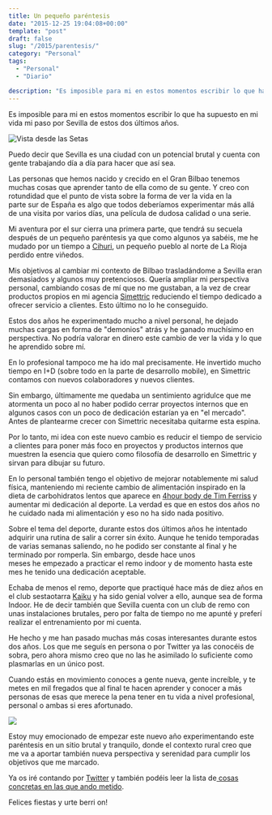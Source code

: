 ```yaml
---
title: Un pequeño paréntesis
date: "2015-12-25 19:04:08+00:00"
template: "post"
draft: false
slug: "/2015/parentesis/"
category: "Personal"
tags:
  - "Personal"
  - "Diario"

description: "Es imposible para mi en estos momentos escribir lo que ha supuesto en mi vida mi paso por Sevilla de estos dos últimos años."
---
```


Es imposible para mi en estos momentos escribir lo que ha supuesto en mi vida mi paso por Sevilla de estos dos últimos años.

![Vista desde las Setas](/media/11385145_686457901454447_1126923462_n.jpg)

Puedo decir que Sevilla es una ciudad con un potencial brutal y cuenta con gente trabajando día a día para hacer que así sea.

Las personas que hemos nacido y crecido en el Gran Bilbao tenemos muchas cosas que aprender tanto de ella como de su gente. Y creo con rotundidad que el punto de vista sobre la forma de ver la vida en la parte sur de España es algo que todos deberíamos experimentar más allá de una visita por varios días, una película de dudosa calidad o una serie.

Mi aventura por el sur cierra una primera parte, que tendrá su secuela después de un pequeño paréntesis ya que como algunos ya sabéis, me he mudado por un tiempo a [Cihuri](https://es.wikipedia.org/wiki/Cihuri), un pequeño pueblo al norte de La Rioja perdido entre viñedos.

Mis objetivos al cambiar mi contexto de Bilbao trasladándome a Sevilla eran demasiados y algunos muy pretenciosos. Quería ampliar mi perspectiva personal, cambiando cosas de mí que no me gustaban, a la vez de crear productos propios en mi agencia [Simettric](http://simettric.com) reduciendo el tiempo dedicado a ofrecer servicio a clientes. Esto último no lo he conseguido.

Estos dos años he experimentado mucho a nivel personal, he dejado muchas cargas en forma de "demonios" atrás y he ganado muchísimo en perspectiva. No podría valorar en dinero este cambio de ver la vida y lo que he aprendido sobre mí.

En lo profesional tampoco me ha ido mal precisamente. He invertido mucho tiempo en I+D (sobre todo en la parte de desarrollo mobile), en Simettric contamos con nuevos colaboradores y nuevos clientes.

Sin embargo, últimamente me quedaba un sentimiento agridulce que me atormenta un poco al no haber podido cerrar proyectos internos que en algunos casos con un poco de dedicación estarían ya en "el mercado". Antes de plantearme crecer con Simettric necesitaba quitarme esta espina.

Por lo tanto, mi idea con este nuevo cambio es reducir el tiempo de servicio a clientes para poner más foco en proyectos y productos internos que muestren la esencia que quiero como filosofía de desarrollo en Simettric y sirvan para dibujar su futuro.

En lo personal también tengo el objetivo de mejorar notablemente mi salud física, manteniendo mi reciente cambio de alimentación inspirado en la dieta de carbohidratos lentos que aparece en [4hour body de Tim Ferriss](http://fourhourbody.com/) y aumentar mi dedicación al deporte. La verdad es que en estos dos años no he cuidado nada mi alimentación y eso no ha sido nada positivo.

Sobre el tema del deporte, durante estos dos últimos años he intentado adquirir una rutina de salir a correr sin éxito. Aunque he tenido temporadas de varias semanas saliendo, no he podido ser constante al final y he terminado por romperla. Sin embargo, desde hace unos meses he empezado a practicar el remo indoor y de momento hasta este mes he tenido una dedicación aceptable.

Echaba de menos el remo, deporte que practiqué hace más de diez años en el club sestaotarra [Kaiku](https://es.wikipedia.org/wiki/Sociedad_Deportiva_de_Remo_Kaiku) y ha sido genial volver a ello, aunque sea de forma Indoor. He de decir también que Sevilla cuenta con un club de remo con unas instalaciones brutales, pero por falta de tiempo no me apunté y preferí realizar el entrenamiento por mi cuenta.

He hecho y me han pasado muchas más cosas interesantes durante estos dos años. Los que me seguís en persona o por Twitter ya las conocéis de sobra, pero ahora mismo creo que no las he asimilado lo suficiente como plasmarlas en un único post.

Cuando estás en movimiento conoces a gente nueva, gente increíble, y te metes en mil fregados que al final te hacen aprender y conocer a más personas de esas que merece la pena tener en tu vida a nivel profesional, personal o ambas si eres afortunado.

![](/media/11820417_133835476955885_1370760536_n.jpg)

Estoy muy emocionado de empezar este nuevo año experimentando este paréntesis en un sitio brutal y tranquilo, donde el contexto rural creo que me va a aportar también nueva perspectiva y serenidad para cumplir los objetivos que me marcado.

Ya os iré contando por [Twitter](http://twitter.com/asiermarques) y también podéis leer la lista de[ cosas concretas en las que ando metido](http://asiermarques.com/en-que-ando-metido/).

Felices fiestas y urte berri on!
